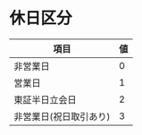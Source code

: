 # 休日区分

| 項目           | 値 |
| ------------ | - |
| 非営業日         | 0 |
| 営業日          | 1 |
| 東証半日立会日      | 2 |
| 非営業日(祝日取引あり) | 3 |
